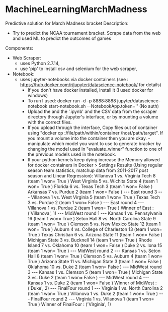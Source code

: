 # MachineLearningMarchMadness
Predictive solution for March Madness bracket
Description: 
  - Try to predict the NCAA tournament bracket. Scrape data from the web and used ML to predict the outcomes of games

Components:
  - Web Scraper:
    - uses Python 2.7.14,
    - use 'pip' to install csv and selenium for the web scraper,
  - Notebook:
    - uses jupyter-notebooks via docker containers (see : https://hub.docker.com/r/jupyter/datascience-notebook/ for details) 
      - If you don't have docker installed, install it (I used docker for windows)
      - To run I used: docker run -d -p 8888:8888 jupyter/datascience-notebook start-notebook.sh --NotebookApp.token='' (No auth)
      - Upload the and the '.ipynb' and the CSV data from the scraper directory through Jupyter's interface, or by mounting a volume with the       correct files.
      - If you upload through the interface, Copy files out of container using "docker cp <containerId>:/file/path/within/container       /host/path/target". If you mount a volume into the container then you are okay.
      -manipulate which model you want to use to generate bracker by changing the model used in "evaluate_winner" function to one of the previous models used in the notebook.
      - If your python kernels keep dying increase the Memory allowed for docker containers in Docker > Settings
Results (Using regular season team statistics, matchup data from 2011-2017 post season and Linear Regression):
    Villanova 1  vs.  Virginia Tech 8 (team 1 won= True )
    West Virginia 5  vs.  Wichita State 4 (team 1 won= True )
    Florida 6  vs.  Texas Tech 3 (team 1 won= False )
    Arkansas 7  vs.  Purdue 2 (team 1 won= False )
    --- East  round  3 ---
    Villanova 1  vs.  West Virginia 5 (team 1 won= True )
    Texas Tech 3  vs.  Purdue 2 (team 1 won= False )
    --- East  round  4 ---
    Villanova 1  vs.  Purdue 2 (team 1 won= True )
    Winner of  East : ('Villanova', 1)
    --- MidWest  round  1 ---
    Kansas 1  vs.  Pennsylvania 16 (team 1 won= True )
    Seton Hall 8  vs.  North Carolina State 9 (team 1 won= True )
    Clemson 5  vs.  New Mexico State 12 (team 1 won= True )
    Auburn 4  vs.  College of Charleston 13 (team 1 won= True )
    Texas Christian 6  vs.  Arizona State 11 (team 1 won= False )
    Michigan State 3  vs.  Bucknell 14 (team 1 won= True )
    Rhode Island 7  vs.  Oklahoma 10 (team 1 won= False )
    Duke 2  vs.  Iona 15 (team 1 won= True )
    --- MidWest  round  2 ---
    Kansas 1  vs.  Seton Hall 8 (team 1 won= True )
    Clemson 5  vs.  Auburn 4 (team 1 won= True )
    Arizona State 11  vs.  Michigan State 3 (team 1 won= False )
    Oklahoma 10  vs.  Duke 2 (team 1 won= False )
    --- MidWest  round  3 ---
    Kansas 1  vs.  Clemson 5 (team 1 won= True )
    Michigan State 3  vs.  Duke 2 (team 1 won= False )
    --- MidWest  round  4 ---
    Kansas 1  vs.  Duke 2 (team 1 won= False )
    Winner of  MidWest : ('Duke', 2)
    --- FinalFour  round  1 ---
    Virginia 1  vs.  North Carolina 2 (team 1 won= True )
    Villanova 1  vs.  Duke 2 (team 1 won= True )
    --- FinalFour  round  2 ---
    Virginia 1  vs.  Villanova 1 (team 1 won= True )
    Winner of  FinalFour : ('Virginia', 1)

